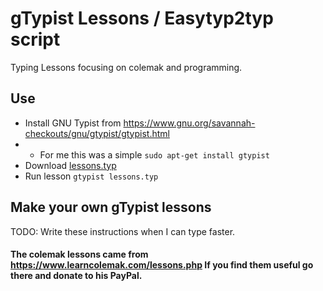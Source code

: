 # gTypist Lessons / Easytyp2typ script

Typing Lessons focusing on colemak and programming.

## Use

* Install GNU Typist from https://www.gnu.org/savannah-checkouts/gnu/gtypist/gtypist.html
* * For me this was a simple `sudo apt-get install gtypist`
* Download [lessons.typ](lessons.typ)
* Run lesson `gtypist lessons.typ`

## Make your own gTypist lessons

TODO: Write these instructions when I can type faster.

#### The colemak lessons came from https://www.learncolemak.com/lessons.php If you find them useful go there and donate to his PayPal.
